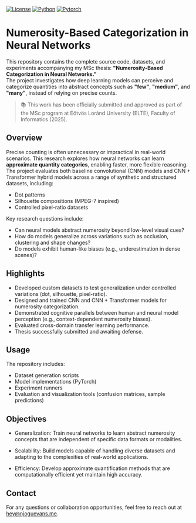 [![License](https://img.shields.io/badge/License-MIT-yellow.svg)](LICENSE)
[![Python](https://img.shields.io/badge/Python-3.10-3776AB.svg?style=flat&logo=python&logoColor=white)](https://www.python.org)
[![Pytorch](https://img.shields.io/badge/PyTorch-2.0.1-EE4C2C.svg?style=flat&logo=pytorch)](https://pytorch.org)
# Numerosity-Based Categorization in Neural Networks

This repository contains the complete source code, datasets, and experiments accompanying my MSc thesis: **"Numerosity-Based Categorization in Neural Networks."**  
The project investigates how deep learning models can perceive and categorize quantities into abstract concepts such as **"few"**, **"medium"**, and **"many"**, instead of relying on precise counts.

> 📚 This work has been officially submitted and approved as part of the MSc program at Eötvös Loránd University (ELTE), Faculty of Informatics (2025).

## Overview

Precise counting is often unnecessary or impractical in real-world scenarios. This research explores how neural networks can learn **approximate quantity categories**, enabling faster, more flexible reasoning.  
The project evaluates both baseline convolutional (CNN) models and CNN + Transformer hybrid models across a range of synthetic and structured datasets, including:

- Dot patterns
- Silhouette compositions (MPEG-7 inspired)
- Controlled pixel-ratio datasets

Key research questions include:
- Can neural models abstract numerosity beyond low-level visual cues?
- How do models generalize across variations such as occlusion, clustering and shape changes?
- Do models exhibit human-like biases (e.g., underestimation in dense scenes)?

## Highlights

- Developed custom datasets to test generalization under controlled variations (dot, silhouette, pixel-ratio).  
- Designed and trained CNN and CNN + Transformer models for numerosity categorization.  
- Demonstrated cognitive parallels between human and neural model perception (e.g., context-dependent numerosity biases).  
- Evaluated cross-domain transfer learning performance.  
- Thesis successfully submitted and awaiting defense.

## Usage

The repository includes:
- Dataset generation scripts
- Model implementations (PyTorch)
- Experiment runners
- Evaluation and visualization tools (confusion matrices, sample predictions)


## Objectives

- Generalization: Train neural networks to learn abstract numerosity concepts that are independent of specific data formats or modalities.

- Scalability: Build models capable of handling diverse datasets and adapting to the complexities of real-world applications.

- Efficiency: Develop approximate quantification methods that are computationally efficient yet maintain high accuracy.

## Contact

For any questions or collaboration opportunities, feel free to reach out at [hey@njoguevans.me](mailto:hey@njoguevans.me).
